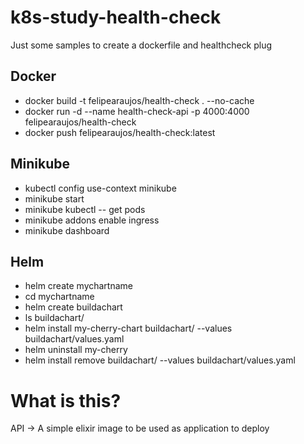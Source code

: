 # k8s-study-health-check
Just some samples to create a dockerfile and healthcheck plug


## Docker

- docker build -t felipearaujos/health-check . --no-cache
- docker run -d --name health-check-api -p 4000:4000 felipearaujos/health-check
- docker push felipearaujos/health-check:latest

## Minikube

- kubectl config use-context minikube
- minikube start
- minikube kubectl -- get pods
- minikube addons enable ingress
- minikube dashboard

## Helm

- helm create mychartname
- cd mychartname
- helm create buildachart
- ls buildachart/
- helm install my-cherry-chart buildachart/ --values buildachart/values.yaml
- helm uninstall my-cherry
- helm install remove buildachart/ --values buildachart/values.yaml



# What is this?
API -> A simple elixir image to be used as application to deploy

